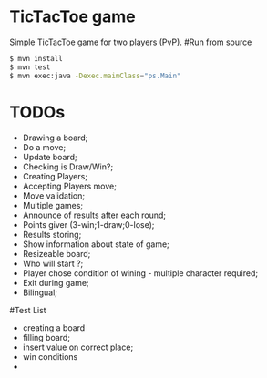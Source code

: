 # TicTacToe game

Simple TicTacToe game for two players (PvP).
#Run from source 

```sh
$ mvn install
$ mvn test
$ mvn exec:java -Dexec.maimClass="ps.Main"
```

# TODOs 
- Drawing a board;
- Do a move;
- Update board;
- Checking is Draw/Win?;
- Creating Players;
- Accepting Players move;
- Move validation;
- Multiple games;
- Announce of results after each round; 
- Points giver (3-win;1-draw;0-lose); 
- Results storing;
- Show information about state of game; 
- Resizeable board;
- Who will start ?;
- Player chose condition of wining - multiple character required;
- Exit during game;
- Bilingual;
 
#Test List

 - creating a board
 - filling board;
 - insert value on correct place;
 - win conditions
 - 